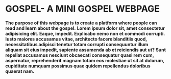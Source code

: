 # GOSPEL- A MINI GOSPEL WEBPAGE

**The purpose of this webpage is to create a platform where people can read and learn about the gospel.**
**Lorem ipsum dolor sit, amet consectetur adipisicing elit. Eaque, impedit. Explicabo nemo non et commodi corrupti. Iusto maiores accusamus vitae, architecto facere blanditiis quod, necessitatibus adipisci tenetur totam corrupti consequuntur illum aliquam sit eius impedit, sapiente assumenda ab et reiciendis aut ut? Sunt repellat accusamus nesciunt obcaecati consequatur quasi rem cum, aspernatur, reprehenderit magnam totam eos molestiae ut sit at dolorum, cupiditate numquam possimus quae quidem repellendus doloribus quaerat nam.**